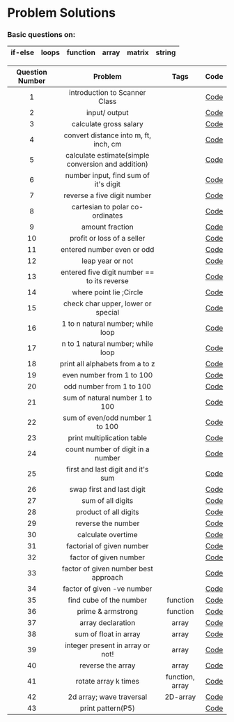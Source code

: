 # Problem Solutions

### Basic questions on:
| if-else| loops | function | array | matrix | string |
| ---- | ---- | ----  |  ---- |  ---- |   ---- |

| Question Number             | Problem | Tags      | Code  |
| :-------------: |:-------------:| :-----:| :-----:|
| 1 | introduction to Scanner Class| | [Code](https://github.com/airbornesd/problem-solving/blob/main/java-practise/level-0(fundamentals)/practiseQuestions/Question1.java) |
| 2 | input/ output | | [Code](https://github.com/airbornesd/problem-solving/blob/main/java-practise/level-0(fundamentals)/practiseQuestions/Question2.java) |
| 3 | calculate gross salary | |  [Code](https://github.com/airbornesd/problem-solving/blob/main/java-practise/level-0(fundamentals)/practiseQuestions/Question3.java)|
| 4 | convert distance into m, ft, inch, cm| |  [Code](https://github.com/airbornesd/problem-solving/blob/main/java-practise/level-0(fundamentals)/practiseQuestions/Question4.java)|
| 5 | calculate estimate(simple conversion and addition) | |  [Code](https://github.com/airbornesd/problem-solving/blob/main/java-practise/level-0(fundamentals)/practiseQuestions/Question5.java)|
| 6 | number input, find sum of it's digit| |  [Code](https://github.com/airbornesd/problem-solving/blob/main/java-practise/level-0(fundamentals)/practiseQuestions/Question6.java)|
| 7 | reverse a five digit number| |  [Code](https://github.com/airbornesd/problem-solving/blob/main/java-practise/level-0(fundamentals)/practiseQuestions/Question7.java)|
| 8 | cartesian to polar co-ordinates| |  [Code](https://github.com/airbornesd/problem-solving/blob/main/java-practise/level-0(fundamentals)/practiseQuestions/Question8.java)|
| 9 | amount fraction| |  [Code](https://github.com/airbornesd/problem-solving/blob/main/java-practise/level-0(fundamentals)/practiseQuestions/Question9.java)|
| 10 | profit or loss of a seller| |  [Code](https://github.com/airbornesd/problem-solving/blob/main/java-practise/level-0(fundamentals)/practiseQuestions/Question10.java)|
| 11 | entered number even or odd| |  [Code](https://github.com/airbornesd/problem-solving/blob/main/java-practise/level-0(fundamentals)/practiseQuestions/Question11.java)|
| 12 | leap year or not| |  [Code](https://github.com/airbornesd/problem-solving/blob/main/java-practise/level-0(fundamentals)/practiseQuestions/Question12.java)|
| 13 | entered five digit number == to its reverse| |  [Code](https://github.com/airbornesd/problem-solving/blob/main/java-practise/level-0(fundamentals)/practiseQuestions/Question13.java)|
| 14 | where point lie ;Circle| |  [Code](https://github.com/airbornesd/problem-solving/blob/main/java-practise/level-0(fundamentals)/practiseQuestions/Question14.java)|
| 15 | check char upper, lower or special| |  [Code](https://github.com/airbornesd/problem-solving/blob/main/java-practise/level-0(fundamentals)/practiseQuestions/Question15.java)|
| 16 | 1 to n natural number; while loop| |  [Code](https://github.com/airbornesd/problem-solving/blob/main/java-practise/level-0(fundamentals)/practiseQuestions/Question16.java)|
| 17 | n to 1 natural number; while loop| |  [Code](https://github.com/airbornesd/problem-solving/blob/main/java-practise/level-0(fundamentals)/practiseQuestions/Question17.java)|
| 18 | print all alphabets from a to z| |  [Code](https://github.com/airbornesd/problem-solving/blob/main/java-practise/level-0(fundamentals)/practiseQuestions/Question18.java)|
| 19 | even number from 1 to 100| |  [Code](https://github.com/airbornesd/problem-solving/blob/main/java-practise/level-0(fundamentals)/practiseQuestions/Question19.java)|
| 20 | odd number from 1 to 100| |  [Code](https://github.com/airbornesd/problem-solving/blob/main/java-practise/level-0(fundamentals)/practiseQuestions/Question20.java)|
| 21 | sum of natural number 1 to 100| |  [Code](https://github.com/airbornesd/problem-solving/blob/main/java-practise/level-0(fundamentals)/practiseQuestions/Question21.java) |
| 22 | sum of even/odd number 1 to 100| |  [Code](https://github.com/airbornesd/problem-solving/blob/main/java-practise/level-0(fundamentals)/practiseQuestions/Question22.java) |
| 23 | print multiplication table| |  [Code](https://github.com/airbornesd/problem-solving/blob/main/java-practise/level-0(fundamentals)/practiseQuestions/Question23.java) |
| 24 | count number of digit in a number| |  [Code](https://github.com/airbornesd/problem-solving/blob/main/java-practise/level-0(fundamentals)/practiseQuestions/Question24.java) |
| 25 | first and last digit and it's sum| |  [Code](https://github.com/airbornesd/problem-solving/blob/main/java-practise/level-0(fundamentals)/practiseQuestions/Question25.java) |
| 26 | swap first and last digit| |  [Code](https://github.com/airbornesd/problem-solving/blob/main/java-practise/level-0(fundamentals)/practiseQuestions/Question26.java) |
| 27 | sum of all digits| |  [Code](https://github.com/airbornesd/problem-solving/blob/main/java-practise/level-0(fundamentals)/practiseQuestions/Question27.java) |
| 28 | product of all digits| |  [Code](https://github.com/airbornesd/problem-solving/blob/main/java-practise/level-0(fundamentals)/practiseQuestions/Question28.java) |
| 29 | reverse the number| |  [Code](https://github.com/airbornesd/problem-solving/blob/main/java-practise/level-0(fundamentals)/practiseQuestions/Question29.java) |
| 30 | calculate overtime| |  [Code](https://github.com/airbornesd/problem-solving/blob/main/java-practise/level-0(fundamentals)/practiseQuestions/Question30.java) |
| 31 | factorial of given number| |  [Code](https://github.com/airbornesd/problem-solving/blob/main/java-practise/level-0(fundamentals)/practiseQuestions/Question31.java) |
| 32 | factor of given number| |  [Code](https://github.com/airbornesd/problem-solving/blob/main/java-practise/level-0(fundamentals)/practiseQuestions/Question32.java) |
| 33 | factor of given number best approach| |  [Code](https://github.com/airbornesd/problem-solving/blob/main/java-practise/level-0(fundamentals)/practiseQuestions/Question33.java) |
| 34 | factor of given -ve number| |  [Code](https://github.com/airbornesd/problem-solving/blob/main/java-practise/level-0(fundamentals)/practiseQuestions/Question34.java) |
| 35 | find cube of the number| function  |  [Code](https://github.com/airbornesd/problem-solving/blob/main/java-practise/level-0(fundamentals)/practiseQuestions/Question35.java) |
| 36 | prime & armstrong| function |  [Code](https://github.com/airbornesd/problem-solving/blob/main/java-practise/level-0(fundamentals)/practiseQuestions/Question36.java) |
| 37 | array declaration| array |  [Code](https://github.com/airbornesd/problem-solving/blob/main/java-practise/level-0(fundamentals)/practiseQuestions/Question37.java) |
| 38 | sum of float in array| array |  [Code](https://github.com/airbornesd/problem-solving/blob/main/java-practise/level-0(fundamentals)/practiseQuestions/Question38.java) |
| 39 | integer present in array or not!| array |  [Code](https://github.com/airbornesd/problem-solving/blob/main/java-practise/level-0(fundamentals)/practiseQuestions/Question39.java) |
| 40 | reverse the array| array |  [Code](https://github.com/airbornesd/problem-solving/blob/main/java-practise/level-0(fundamentals)/practiseQuestions/Question40.java) |
| 41 | rotate array k times| function, array |  [Code](https://github.com/airbornesd/problem-solving/blob/main/java-practise/level-0(fundamentals)/practiseQuestions/Question41.java) |
| 42 | 2d array; wave traversal| 2D-array |  [Code](https://github.com/airbornesd/problem-solving/blob/main/java-practise/level-0(fundamentals)/practiseQuestions/Question42.java) |
| 43 | print pattern(P5)| |  [Code](https://github.com/airbornesd/problem-solving/blob/main/java-practise/level-0(fundamentals)/practiseQuestions/Question43.java) |

